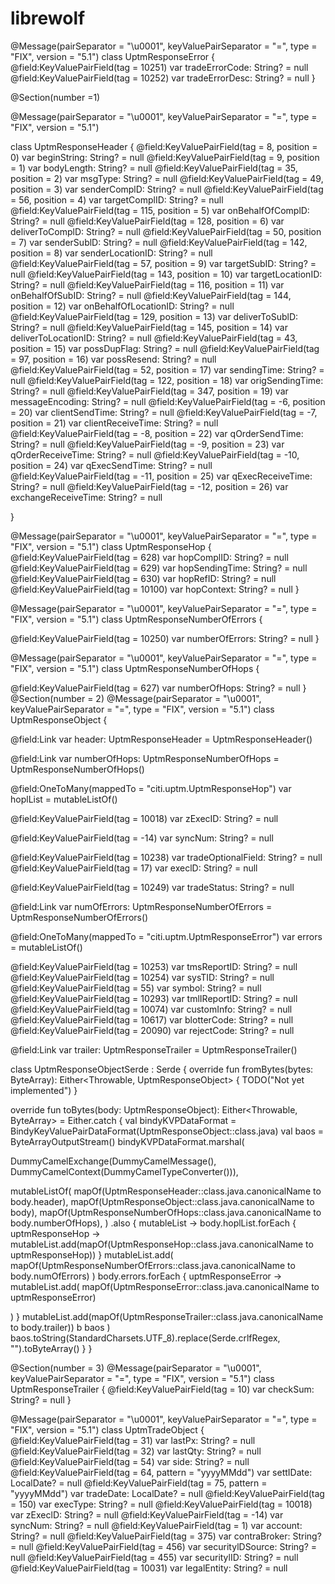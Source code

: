 # librewolf

@Message(pairSeparator = "\\u0001", keyValuePairSeparator = "=", type = "FIX", version = "5.1")
class UptmResponseError {
@field:KeyValuePairField(tag = 10251) var tradeErrorCode: String? = null
@field:KeyValuePairField(tag = 10252) var tradeErrorDesc: String? = null
}

@Section(number =1)

@Message(pairSeparator = "\\u0001", keyValuePairSeparator = "=", type = "FIX", version = "5.1")

class UptmResponseHeader {
@field:KeyValuePairField(tag = 8, position = 0) var beginString: String? = null
@field:KeyValuePairField(tag = 9, position = 1) var bodyLength: String? = null
@field:KeyValuePairField(tag = 35, position = 2) var msgType: String? = null
@field:KeyValuePairField(tag = 49, position = 3) var senderComplD: String? = null
@field:KeyValuePairField(tag = 56, position = 4) var targetComplID: String? = null
@field:KeyValuePairField(tag = 115, position = 5) var onBehalfOfComplD: String? = null
@field:KeyValuePairField(tag = 128, position = 6) var deliverToComplD: String? = null
@field:KeyValuePairField(tag = 50, position = 7) var senderSublD: String? = null
@field:KeyValuePairField(tag = 142, position = 8) var senderLocationID: String? = null
@field:KeyValuePairField(tag = 57, position = 9) var targetSubID: String? = null
@field:KeyValuePairField(tag = 143, position = 10) var targetLocationID: String? = null
@field:KeyValuePairField(tag = 116, position = 11) var onBehalfOfSubID: String? = null
@field:KeyValuePairField(tag = 144, position = 12) var onBehalfOfLocationID: String? = null
@field:KeyValuePairField(tag = 129, position = 13) var deliverToSublD: String? = null
@field:KeyValuePairField(tag = 145, position = 14) var deliverToLocationID: String? = null
@field:KeyValuePairField(tag = 43, position = 15) var possDupFlag: String? = null
@field:KeyValuePairField(tag = 97, position = 16) var possResend: String? = null
@field:KeyValuePairField(tag = 52, position = 17) var sendingTime: String? = null
@field:KeyValuePairField(tag = 122, position = 18) var origSendingTime: String? = null
@field:KeyValuePairField(tag = 347, position = 19) var messageEncoding: String? = null
@field:KeyValuePairField(tag = -6, position = 20) var clientSendTime: String? = null
@field:KeyValuePairField(tag = -7, position = 21) var clientReceiveTime: String? = null
@field:KeyValuePairField(tag = -8, position = 22) var qOrderSendTime: String? = null
@field:KeyValuePairField(tag = -9, position = 23) var qOrderReceiveTime: String? = null
@field:KeyValuePairField(tag = -10, position = 24) var qExecSendTime: String? = null
@field:KeyValuePairField(tag = -11, position = 25) var qExecReceiveTime: String? = null
@field:KeyValuePairField(tag = -12, position = 26) var exchangeReceiveTime: String? = null

}

@Message(pairSeparator = "\\u0001", keyValuePairSeparator = "=", type = "FIX", version = "5.1")
class UptmResponseHop {
@field:KeyValuePairField(tag = 628) var hopComplID: String? = null
@field:KeyValuePairField(tag = 629) var hopSendingTime: String? = null
@field:KeyValuePairField(tag = 630) var hopRefID: String? = null
@field:KeyValuePairField(tag = 10100) var hopContext: String? = null
}

@Message(pairSeparator = "\\u0001", keyValuePairSeparator = "=", type = "FIX", version = "5.1")
class UptmResponseNumberOfErrors {

@field:KeyValuePairField(tag = 10250) var numberOfErrors: String? = null
}

@Message(pairSeparator = "\\u0001", keyValuePairSeparator = "=", type = "FIX", version = "5.1")
class UptmResponseNumberOfHops {

@field:KeyValuePairField(tag = 627) var numberOfHops: String? = null
}
@Section(number = 2)
@Message(pairSeparator = "\\u0001", keyValuePairSeparator = "=", type = "FIX", version = "5.1")
class UptmResponseObject {

@field:Link var header: UptmResponseHeader = UptmResponseHeader()

@field:Link var numberOfHops: UptmResponseNumberOfHops = UptmResponseNumberOfHops()

@field:OneToMany(mappedTo = "citi.uptm.UptmResponseHop")
var hoplList = mutableListOf<UptmResponseHop>()

@field:KeyValuePairField(tag = 10018) var zExecID: String? = null

@field:KeyValuePairField(tag = -14) var syncNum: String? = null

@field:KeyValuePairField(tag = 10238) var tradeOptionalField: String? = null
@field:KeyValuePairField(tag = 17) var execlD: String? = null

@field:KeyValuePairField(tag = 10249) var tradeStatus: String? = null

@field:Link var numOfErrors: UptmResponseNumberOfErrors = UptmResponseNumberOfErrors()

@field:OneToMany(mappedTo = "citi.uptm.UptmResponseError")
var errors = mutableListOf<UptmResponseError>()

@field:KeyValuePairField(tag = 10253) var tmsReportID: String? = null
@field:KeyValuePairField(tag = 10254) var sysTID: String? = null
@field:KeyValuePairField(tag = 55) var symbol: String? = null
@field:KeyValuePairField(tag = 10293) var tmlIReportID: String? = null
@field:KeyValuePairField(tag = 10074) var customInfo: String? = null
@field:KeyValuePairField(tag = 10617) var blotterCode: String? = null
@field:KeyValuePairField(tag = 20090) var rejectCode: String? = null

@field:Link var trailer: UptmResponseTrailer = UptmResponseTrailer()

class UptmResponseObjectSerde : Serde<UptmResponseObject> {
override fun fromBytes(bytes: ByteArray): Either<Throwable, UptmResponseObject> {
TODO("Not yet implemented")
}

override fun toBytes(body: UptmResponseObject): Either<Throwable, ByteArray> =
Either.catch {
val bindyKVPDataFormat = BindyKeyValuePairDataFormat(UptmResponseObject::class.java)
val baos = ByteArrayOutputStream()
bindyKVPDataFormat.marshal(

DummyCamelExchange(DummyCamelMessage(), DummyCamelContext(DummyCamelTypeConverter())),

mutableListOf(
mapOf(UptmResponseHeader::class.java.canonicalName to body.header),
mapOf(UptmResponseObject::class.java.canonicalName to body),
mapOf(UptmResponseNumberOfHops::class.java.canonicalName to body.numberOfHops),
)
.also { mutableList ->
body.hoplList.forEach { uptmResponseHop ->
mutableList.add(mapOf(UptmResponseHop::class.java.canonicalName to uptmResponseHop))
}
mutableList.add(
mapOf(UptmResponseNumberOfErrors::class.java.canonicalName to body.numOfErrors)
)
body.errors.forEach { uptmResponseError ->
mutableList.add(
mapOf(UptmResponseError::class.java.canonicalName to uptmResponseError)

)
}
mutableList.add(mapOf(UptmResponseTrailer::class.java.canonicalName to body.trailer))
b
baos
)
baos.toString(StandardCharsets.UTF_8).replace(Serde.crlfRegex, "").toByteArray()
}
}

@Section(number = 3)
@Message(pairSeparator = "\\u0001", keyValuePairSeparator = "=", type = "FIX", version = "5.1")
class UptmResponseTrailer {
@field:KeyValuePairField(tag = 10) var checkSum: String? = null
}

@Message(pairSeparator = "\\u0001", keyValuePairSeparator = "=", type = "FIX", version = "5.1")
class UptmTradeObject {
@field:KeyValuePairField(tag = 31) var lastPx: String? = null
@field:KeyValuePairField(tag = 32) var lastQty: String? = null
@field:KeyValuePairField(tag = 54) var side: String? = null
@field:KeyValuePairField(tag = 64, pattern = "yyyyMMdd") var settIDate: LocalDate? = null
@field:KeyValuePairField(tag = 75, pattern = "yyyyMMdd") var tradeDate: LocalDate? = null
@field:KeyValuePairField(tag = 150) var execType: String? = null
@field:KeyValuePairField(tag = 10018) var zExeclD: String? = null
@field:KeyValuePairField(tag = -14) var syncNum: String? = null
@field:KeyValuePairField(tag = 1) var account: String? = null
@field:KeyValuePairField(tag = 375) var contraBroker: String? = null
@field:KeyValuePairField(tag = 456) var securitylDSource: String? = null
@field:KeyValuePairField(tag = 455) var securitylID: String? = null
@field:KeyValuePairField(tag = 10031) var legalEntity: String? = null
